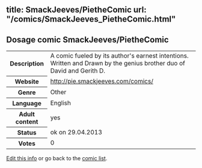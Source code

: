 title: SmackJeeves/PietheComic
url: "/comics/SmackJeeves_PietheComic.html"
---
Dosage comic SmackJeeves/PietheComic
-----------------------------------------

<p id="msg"></p>
<script type="text/javascript">
if (window.location.search === '?edit_info_mail=sent_ok') {
  var elem = document.getElementById("msg");
  elem.innerHTML = 'Edited information sucessfully sent.';
  elem.className = 'ok';
}
</script>
<table class="comicinfo">
<tr>
<th>Description</th><td>A comic fueled by its author's earnest intentions. Written and Drawn by the genius brother duo of David and Gerith D.</td>
</tr>
<tr>
<th>Website</th><td><a href="http://pie.smackjeeves.com/comics/">http://pie.smackjeeves.com/comics/</a></td>
</tr>
<tr>
<th>Genre</th><td>Other</td>
</tr>
<tr>
<th>Language</th><td>English</td>
</tr>
<tr>
<th>Adult content</th><td>yes</td>
</tr>
<tr>
<th>Status</th><td>ok on 29.04.2013</td>
</tr>
<tr>
<th>Votes</th><td>0</td>
</tr>
</table>

[Edit this info](SmackJeeves_PietheComic_edit.html) or go back to the [comic list](../comic-index.html).

